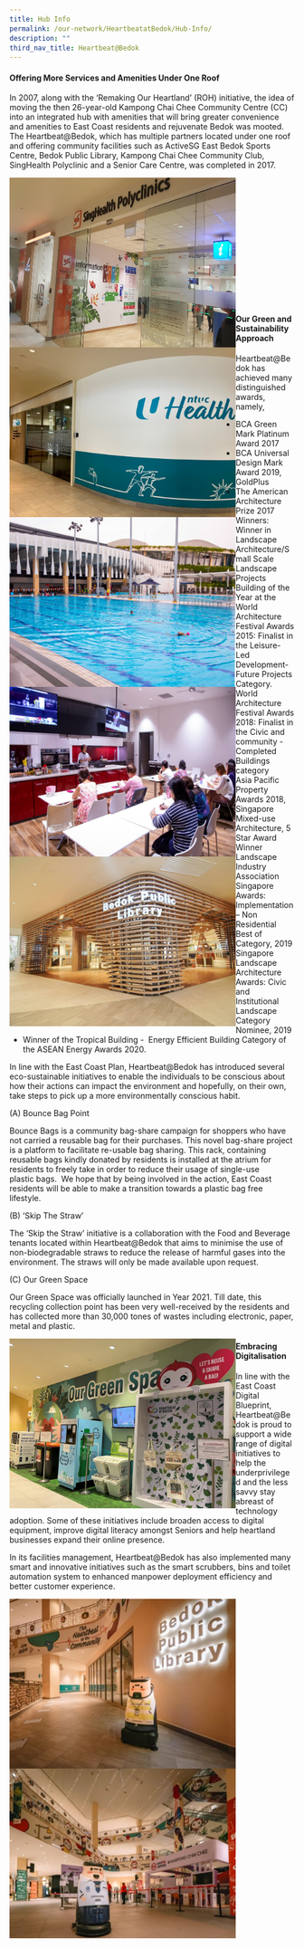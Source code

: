 ```yaml
---
title: Hub Info
permalink: /our-network/HeartbeatatBedok/Hub-Info/
description: ""
third_nav_title: Heartbeat@Bedok
---
```

#### Offering More Services and Amenities Under One Roof

In 2007, along with the ‘Remaking Our Heartland’ (ROH) initiative, the idea of moving the then 26-year-old Kampong Chai Chee Community Centre (CC) into an integrated hub with amenities that will bring greater convenience and amenities to East Coast residents and rejuvenate Bedok was mooted. The Heartbeat@Bedok, which has multiple partners located under one roof and offering community facilities such as ActiveSG East Bedok Sports Centre, Bedok Public Library, Kampong Chai Chee Community Club, SingHealth Polyclinic and a Senior Care Centre, was completed in 2017.

<img style="height:300px;width:400px" align="left" src="/images/Our%20Network/Heartbeat%20Bedok/HeartbeatBedok_6.jpg">
<img style="height:300px;width:400px" align="left" src="/images/Our%20Network/Heartbeat%20Bedok/HeartbeatBedok_7.jpg">
<img style="height:300px;width:400px" align="left" src="/images/Our%20Network/Heartbeat%20Bedok/HeartbeatBedok_8.jpg">
<img style="height:300px;width:400px" align="left" src="/images/Our%20Network/Heartbeat%20Bedok/HeartbeatBedok_9.jpg">
<img style="height:300px;width:400px" align="left" src="/images/Our%20Network/Heartbeat%20Bedok/HeartbeatBedok_10.jpg"><br><br><br><br><br><br><br><br><br><br><br><br><br>

 
#### Our Green and Sustainability Approach

Heartbeat@Bedok has achieved many distinguished awards, namely, 
&nbsp;
* BCA Green Mark Platinum Award 2017
* BCA Universal Design Mark Award 2019, GoldPlus
* The American Architecture Prize 2017 Winners: Winner in Landscape Architecture/Small Scale Landscape Projects
* Building of the Year at the World Architecture Festival Awards 2015: Finalist in the Leisure-Led Development- Future Projects Category.
World Architecture Festival Awards 2018: Finalist in the Civic and community - Completed Buildings category
* Asia Pacific Property Awards 2018, Singapore Mixed-use Architecture, 5 Star Award Winner
Landscape Industry Association Singapore Awards: Implementation – Non Residential Best of Category, 2019
* Singapore Landscape Architecture Awards: Civic and Institutional Landscape Category Nominee, 2019
* Winner of the Tropical Building - &nbsp;Energy Efficient Building Category of the ASEAN Energy Awards 2020.
   

In line with the East Coast Plan, Heartbeat@Bedok has introduced several eco-sustainable initiatives to enable the individuals to be conscious about how their actions can impact the environment and hopefully, on their own, take steps to pick up a more environmentally conscious habit. 

(A) Bounce Bag Point

Bounce Bags is a community bag-share campaign for shoppers who have not carried a reusable bag for their purchases. This novel bag-share project is a platform to facilitate re-usable bag sharing. This rack, containing reusable bags kindly donated by residents is installed at the atrium for residents to freely take in order to reduce their usage of single-use plastic bags.  We hope that by being involved in the action, East Coast residents will be able to make a transition towards a plastic bag free lifestyle.  

(B) ‘Skip The Straw’

The ‘Skip the Straw’ initiative is a collaboration with the Food and Beverage tenants located within Heartbeat@Bedok that aims to minimise the use of non-biodegradable straws to reduce the release of harmful gases into the environment. The straws will only be made available upon request.

(C) Our Green Space

Our Green Space was officially launched in Year 2021. Till date, this recycling collection point has been very well-received by the residents and has collected more than 30,000 tones of wastes including electronic, paper, metal and plastic.

<img style="height:300px;width:400px" align="left" src="/images/Our%20Network/Heartbeat%20Bedok/HeartbeatBedok_11.jpg">


####    Embracing Digitalisation

In line with the East Coast Digital Blueprint, Heartbeat@Bedok is proud to support a wide range of digital initiatives to help the underprivileged and the less savvy stay abreast of technology adoption. Some of these initiatives include broaden access to digital equipment, improve digital literacy amongst Seniors and help heartland businesses expand their online presence. 

   In its facilities management, Heartbeat@Bedok has also implemented many smart and innovative initiatives such as the smart scrubbers, bins and toilet automation system to enhanced manpower deployment efficiency and better customer experience.

<img style="height:300px;width:400px" align="left" src="/images/Our%20Network/Heartbeat%20Bedok/HeartbeatBedok_14.jpg">
<img style="height:300px;width:400px" align="left" src="/images/Our%20Network/Heartbeat%20Bedok/HeartbeatBedok_15.jpg">